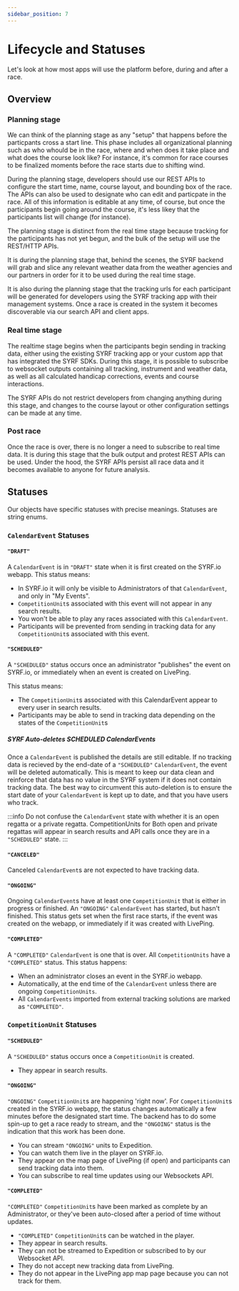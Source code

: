 ```yaml
---
sidebar_position: 7
---
```


# Lifecycle and Statuses

Let's look at how most apps will use the platform before, during and after a race.

## Overview

### Planning stage

We can think of the planning stage as any "setup" that happens before the particpants cross a start line. 
This phase includes all organizational planning such as who whould be in the race, where and when does it take place and what does the course look like?
For instance, it's common for race courses to be finalized moments before the race starts due to shifting wind.

During the planning stage, developers should use our REST APIs to configure the start time, name, course layout, and bounding box of the race.
The APIs can also be used to designate who can edit and particpate in the race. All of this information is editable at any time, of course, but once the participants begin
going around the course, it's less likey that the participants list will change (for instance).

The planning stage is distinct from the real time stage because tracking for the participants has not yet begun, and the bulk of the setup will use the REST/HTTP APIs.

It is during the planning stage that, behind the scenes, the SYRF backend will grab and slice any relevant weather data from the weather agencies and our partners in order for it
to be used during the real time stage.

It is also during the planning stage that the tracking urls for each participant will be generated for developers using the SYRF tracking app with their management systems.
Once a race is created in the system it becomes discoverable via our search API and client apps.

### Real time stage

The realtime stage begins when the participants begin sending in tracking data, either using the existing SYRF tracking app or your custom app that has integrated the SYRF SDKs.
During this stage, it is possible to subscribe to websocket outputs containing all tracking, instrument and weather data, as well as all calculated handicap corrections,
events and course interactions.

The SYRF APIs do not restrict developers from changing anything during this stage, and changes to the course layout or other configuration settings can be made at any time.

### Post race

Once the race is over, there is no longer a need to subscribe to real time data. It is during this stage that the bulk output and protest REST APIs can be used. 
Under the hood, the SYRF APIs persist all race data and it becomes available to anyone for future analysis. 


## Statuses

Our objects have specific statuses with precise meanings. Statuses are string enums.

### `CalendarEvent` Statuses

#### `"DRAFT"` 

A `CalendarEvent` is in `"DRAFT"` state when it is first created on the SYRF.io webapp. This status means: 
* In SYRF.io it will only be visible to Administrators of that `CalendarEvent`, and only in "My Events".
* `CompetitionUnit`s associated with this event will not appear in any search results.
* You won't be able to play any races associated with this `CalendarEvent`.
* Participants will be prevented from sending in tracking data for any `CompetitionUnit`s associated with this event.


#### `"SCHEDULED"` 
A `"SCHEDULED"` status occurs once an administrator "publishes" the event on SYRF.io, or immediately when an event is created on LivePing.

This status means:
* The `CompetitionUnit`s associated with this CalendarEvent appear to every user in search results.
* Participants may be able to send in tracking data depending on the states of the `CompetitionUnit`s

##### SYRF Auto-deletes SCHEDULED CalendarEvents
Once a `CalendarEvent` is published the details are still editable.
If no tracking data is recieved by the end-date of a `"SCHEDULED"` `CalendarEvent`, the event will be deleted automatically. 
This is meant to keep our data clean and reinforce that data has no value in the SYRF system if it does not contain tracking data.
The best way to circumvent this auto-deletion is to ensure the start date of your `CalendarEvent` is kept up to date, and that you have users who track.


:::info
Do not confuse the `CalendarEvent` state with whether it is an open regatta or a private regatta. 
CompetitionUnits for Both open and private regattas will appear in search results and API calls once they are in a `"SCHEDULED"` state.
:::

#### `"CANCELED"` 
Canceled `CalendarEvent`s are not expected to have tracking data.

#### `"ONGOING"`
Ongoing `CalendarEvent`s have at least one `CompetitionUnit` that is either in progress or finished. 
An `"ONGOING"` `CalendarEvent` has started, but hasn't finished. 
This status gets set when the first race starts, if the event was created on the webapp, or immediately if it was created with LivePing.


#### `"COMPLETED"`
A `"COMPLETED"` `CalendarEvent` is one that is over. All `CompetitionUnits` have a `"COMPLETED"` status. 
This status happens:
* When an administrator closes an event in the SYRF.io webapp.
* Automatically, at the end time of the `CalendarEvent` unless there are ongoing `CompetitionUnits`.
* All `CalendarEvents` imported from external tracking solutions are marked as `"COMPLETED"`.

### `CompetitionUnit` Statuses

#### `"SCHEDULED"` 
A `"SCHEDULED"` status occurs once a `CompetitionUnit` is created. 
* They appear in search results.

#### `"ONGOING"`
`"ONGOING"` `CompetitionUnit`s are happening 'right now'.
For `CompetitionUnit`s created in the SYRF.io webapp, the status changes automatically a few minutes before the designated start time.
The backend has to do some spin-up to get a race ready to stream, and the `"ONGOING"` status is the indication that this work has been done.
* You can stream `"ONGOING"` units to Expedition.
* You can watch them live in the player on SYRF.io.
* They appear on the map page of LivePing (if open) and participants can send tracking data into them.
* You can subscribe to real time updates using our Websockets API.

#### `"COMPLETED"`
`"COMPLETED"` `CompetitionUnit`s have been marked as complete by an Administrator, or they've been auto-closed after a period of time without updates.
* `"COMPLETED"` `CompetitionUnit`s can be watched in the player.
* They appear in search results.
* They can not be streamed to Expedition or subscribed to by our Websocket API.
* They do not accept new tracking data from LivePing.
* They do not appear in the LivePing app map page because you can not track for them.

